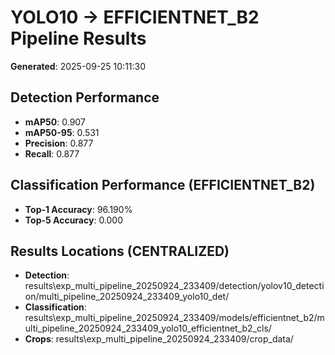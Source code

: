 # YOLO10 -> EFFICIENTNET_B2 Pipeline Results

**Generated**: 2025-09-25 10:11:30

## Detection Performance
- **mAP50**: 0.907
- **mAP50-95**: 0.531
- **Precision**: 0.877
- **Recall**: 0.877

## Classification Performance (EFFICIENTNET_B2)
- **Top-1 Accuracy**: 96.190%
- **Top-5 Accuracy**: 0.000

## Results Locations (CENTRALIZED)
- **Detection**: results\exp_multi_pipeline_20250924_233409/detection/yolov10_detection/multi_pipeline_20250924_233409_yolo10_det/
- **Classification**: results\exp_multi_pipeline_20250924_233409/models/efficientnet_b2/multi_pipeline_20250924_233409_yolo10_efficientnet_b2_cls/
- **Crops**: results\exp_multi_pipeline_20250924_233409/crop_data/
